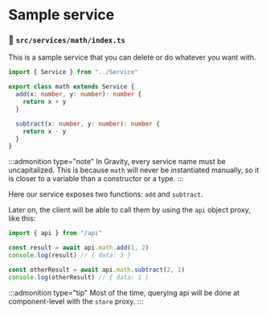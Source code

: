 # Sample service

### 📃 `src/services/math/index.ts`

This is a sample service that you can delete or do whatever you want with.

```typescript
import { Service } from "../Service"

export class math extends Service {
  add(x: number, y: number): number {
    return x + y
  }

  subtract(x: number, y: number): number {
    return x - y
  }
}
```

:::admonition type="note"
In Gravity, every service name must be uncapitalized. This is because `math` will never be instantiated manually, so it is closer to a variable than a constructor or a type.
:::

Here our service exposes two functions: `add` and `subtract`.

Later on, the client will be able to call them by using the `api` object proxy, like this:

```typescript
import { api } from "/api"

const result = await api.math.add(1, 2)
console.log(result) // { data: 3 }

const otherResult = await api.math.subtract(2, 1)
console.log(otherResult) // { data: 1 }
```

:::admonition type="tip"
Most of the time, querying api will be done at component-level with the `store` proxy.
:::
